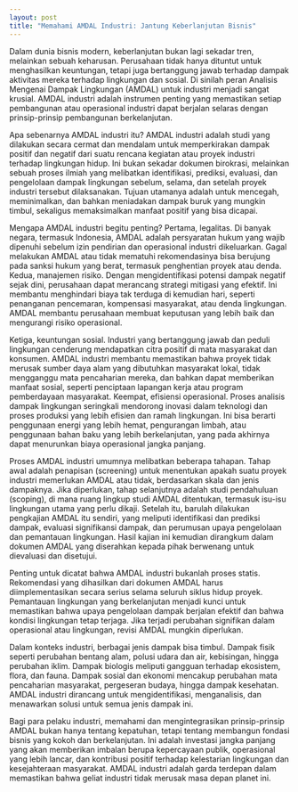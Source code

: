 ```yaml
---
layout: post
title: "Memahami AMDAL Industri: Jantung Keberlanjutan Bisnis"
---
```


Dalam dunia bisnis modern, keberlanjutan bukan lagi sekadar tren, melainkan sebuah keharusan. Perusahaan tidak hanya dituntut untuk menghasilkan keuntungan, tetapi juga bertanggung jawab terhadap dampak aktivitas mereka terhadap lingkungan dan sosial. Di sinilah peran Analisis Mengenai Dampak Lingkungan (AMDAL) untuk industri menjadi sangat krusial. AMDAL industri adalah instrumen penting yang memastikan setiap pembangunan atau operasional industri dapat berjalan selaras dengan prinsip-prinsip pembangunan berkelanjutan.

Apa sebenarnya AMDAL industri itu? AMDAL industri adalah studi yang dilakukan secara cermat dan mendalam untuk memperkirakan dampak positif dan negatif dari suatu rencana kegiatan atau proyek industri terhadap lingkungan hidup. Ini bukan sekadar dokumen birokrasi, melainkan sebuah proses ilmiah yang melibatkan identifikasi, prediksi, evaluasi, dan pengelolaan dampak lingkungan sebelum, selama, dan setelah proyek industri tersebut dilaksanakan. Tujuan utamanya adalah untuk mencegah, meminimalkan, dan bahkan meniadakan dampak buruk yang mungkin timbul, sekaligus memaksimalkan manfaat positif yang bisa dicapai.

Mengapa AMDAL industri begitu penting? Pertama, legalitas. Di banyak negara, termasuk Indonesia, AMDAL adalah persyaratan hukum yang wajib dipenuhi sebelum izin pendirian dan operasional industri dikeluarkan. Gagal melakukan AMDAL atau tidak mematuhi rekomendasinya bisa berujung pada sanksi hukum yang berat, termasuk penghentian proyek atau denda. Kedua, manajemen risiko. Dengan mengidentifikasi potensi dampak negatif sejak dini, perusahaan dapat merancang strategi mitigasi yang efektif. Ini membantu menghindari biaya tak terduga di kemudian hari, seperti penanganan pencemaran, kompensasi masyarakat, atau denda lingkungan. AMDAL membantu perusahaan membuat keputusan yang lebih baik dan mengurangi risiko operasional.

Ketiga, keuntungan sosial. Industri yang bertanggung jawab dan peduli lingkungan cenderung mendapatkan citra positif di mata masyarakat dan konsumen. AMDAL industri membantu memastikan bahwa proyek tidak merusak sumber daya alam yang dibutuhkan masyarakat lokal, tidak mengganggu mata pencaharian mereka, dan bahkan dapat memberikan manfaat sosial, seperti penciptaan lapangan kerja atau program pemberdayaan masyarakat. Keempat, efisiensi operasional. Proses analisis dampak lingkungan seringkali mendorong inovasi dalam teknologi dan proses produksi yang lebih efisien dan ramah lingkungan. Ini bisa berarti penggunaan energi yang lebih hemat, pengurangan limbah, atau penggunaan bahan baku yang lebih berkelanjutan, yang pada akhirnya dapat menurunkan biaya operasional jangka panjang.

Proses AMDAL industri umumnya melibatkan beberapa tahapan. Tahap awal adalah penapisan (screening) untuk menentukan apakah suatu proyek industri memerlukan AMDAL atau tidak, berdasarkan skala dan jenis dampaknya. Jika diperlukan, tahap selanjutnya adalah studi pendahuluan (scoping), di mana ruang lingkup studi AMDAL ditentukan, termasuk isu-isu lingkungan utama yang perlu dikaji. Setelah itu, barulah dilakukan pengkajian AMDAL itu sendiri, yang meliputi identifikasi dan prediksi dampak, evaluasi signifikansi dampak, dan perumusan upaya pengelolaan dan pemantauan lingkungan. Hasil kajian ini kemudian dirangkum dalam dokumen AMDAL yang diserahkan kepada pihak berwenang untuk dievaluasi dan disetujui.

Penting untuk dicatat bahwa AMDAL industri bukanlah proses statis. Rekomendasi yang dihasilkan dari dokumen AMDAL harus diimplementasikan secara serius selama seluruh siklus hidup proyek. Pemantauan lingkungan yang berkelanjutan menjadi kunci untuk memastikan bahwa upaya pengelolaan dampak berjalan efektif dan bahwa kondisi lingkungan tetap terjaga. Jika terjadi perubahan signifikan dalam operasional atau lingkungan, revisi AMDAL mungkin diperlukan.

Dalam konteks industri, berbagai jenis dampak bisa timbul. Dampak fisik seperti perubahan bentang alam, polusi udara dan air, kebisingan, hingga perubahan iklim. Dampak biologis meliputi gangguan terhadap ekosistem, flora, dan fauna. Dampak sosial dan ekonomi mencakup perubahan mata pencaharian masyarakat, pergeseran budaya, hingga dampak kesehatan. AMDAL industri dirancang untuk mengidentifikasi, menganalisis, dan menawarkan solusi untuk semua jenis dampak ini.

Bagi para pelaku industri, memahami dan mengintegrasikan prinsip-prinsip AMDAL bukan hanya tentang kepatuhan, tetapi tentang membangun fondasi bisnis yang kokoh dan berkelanjutan. Ini adalah investasi jangka panjang yang akan memberikan imbalan berupa kepercayaan publik, operasional yang lebih lancar, dan kontribusi positif terhadap kelestarian lingkungan dan kesejahteraan masyarakat. AMDAL industri adalah garda terdepan dalam memastikan bahwa geliat industri tidak merusak masa depan planet ini.
